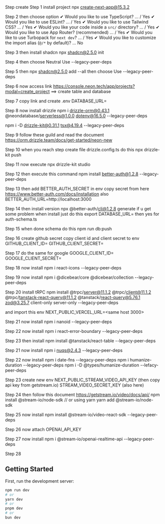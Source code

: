 Step create
Step 1 install project
npx create-next-app@15.3.2

Step 2 then choose option
✔ Would you like to use TypeScript? … / Yes
✔ Would you like to use ESLint? … / Yes
✔ Would you like to use Tailwind CSS? … / Yes
✔ Would you like your code inside a `src/` directory? … / Yes
✔ Would you like to use App Router? (recommended) … / Yes
✔ Would you like to use Turbopack for `next dev`? … / Yes
✔ Would you like to customize the import alias (`@/*` by default)? … No

Step 3 then install shadcn
npx shadcn@2.5.0 init

Step 4 then choose
Neutral
Use --legacy-peer-deps

Step 5 then
npx shadcn@2.5.0 add --all
then choose
Use --legacy-peer-deps

Step 6 now access link
https://console.neon.tech/app/projects?modal=create_project
==> create table and database

Step 7 copy link and create .env
DATABASE_URL=<pass your link connect db>

Step 8 now install drizzle
npm i drizzle-orm@0.43.1 @neondatabase/serverless@1.0.0 dotenv@16.5.0 --legacy-peer-deps

npm i -D drizzle-kit@0.31.1 tsx@4.19.4 --legacy-peer-deps

Step 9 follow these guild and read the document
https://orm.drizzle.team/docs/get-started/neon-new

Step 10 when you reach step create file drizzle.config.ts
do this
npx drizzle-kit push

Step 11 now execute
npx drizzle-kit studio

Step 12 then execute this command
npm install better-auth@1.2.8 --legacy-peer-deps

Step 13 then add
BETTER_AUTH_SECRET in env
copy secret from here
https://www.better-auth.com/docs/installation
also
BETTER_AUTH_URL=http://localhost:3000

Step 14 then install version
npx @better-auth/cli@1.2.8 generate
if u get some problem when install just do this
export DATABASE_URL=<your actual url>
then yes for auth-schema.ts

Step 15 when done schema
do this
npm run db:push

Step 16 create github secret
copy client id and client secret to env
GITHUB_CLIENT_ID=<client id>
GITHUB_CLIENT_SECRET=<client secret>

Step 17 do the same for google
GOOGLE_CLIENT_ID=
GOOGLE_CLIENT_SECRET=

Step 18 now install
npm i react-icons --legacy-peer-deps

Step 19 now install
npm i @dicebear/core @dicebear/collection --legacy-peer-deps

Step 20 install tRPC
npm install @trpc/server@11.1.2 @trpc/client@11.1.2 @trpc/tanstack-react-query@11.1.2 @tanstack/react-query@5.76.1 zod@3.25.7 client-only server-only --legacy-peer-deps

and import this env
NEXT_PUBLIC_VERCEL_URL=<same host 3000>

Step 21 now install
npm i nanoid --legacy-peer-deps

Step 22 now install
npm i react-error-boundary --legacy-peer-deps

Step 23 then install
npm install @tanstack/react-table --legacy-peer-deps

Step 21 now install
npm i nuqs@2.4.3 --legacy-peer-deps

Step 22 now install
npm i date-fns --legacy-peer-deps
npm i humanize-duration --legacy-peer-deps
npm i -D @types/humanize-duration --lefacy-peer-deps

Step 23 create new env
NEXT_PUBLIC_STREAM_VIDEO_API_KEY (then copy api key from getstream.io)
STREAM_VIDEO_SECRET_KEY (also here)

Step 24 then follow this document
https://getstream.io/video/docs/api/
npm install @stream-io/node-sdk
// or using yarn
yarn add @stream-io/node-sdk

Step 25 now install
npm install @stream-io/video-react-sdk --legacy-peer-deps

Step 26 now attach
OPENAI_API_KEY

Step 27 now install
npm i @stream-io/openai-realtime-api --legacy-peer-deps

Step 28

## Getting Started

First, run the development server:

```bash
npm run dev
# or
yarn dev
# or
pnpm dev
# or
bun dev
```
